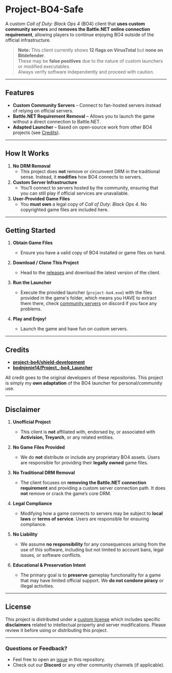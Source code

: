 # Project-BO4-Safe

A custom *Call of Duty: Black Ops 4* (BO4) client that **uses custom community servers** and **removes the Battle.NET online connection requirement**, allowing players to continue enjoying BO4 outside of the official infrastructure.  

> **Note:** This client currently shows **12 flags on VirusTotal** but **none on Bitdefender**.  
> These may be **false positives** due to the nature of custom launchers or modified executables.  
> Always verify software independently and proceed with caution.

---

## Features

- **Custom Community Servers** – Connect to fan-hosted servers instead of relying on official servers.  
- **Battle.NET Requirement Removal** – Allows you to launch the game without a direct connection to Battle.NET.  
- **Adapted Launcher** – Based on open-source work from other BO4 projects (see [Credits](#credits)).

---

## How It Works

1. **No DRM Removal**  
   - This project does **not** remove or circumvent DRM in the traditional sense. Instead, it **modifies** how BO4 connects to servers.  
2. **Custom Server Infrastructure**  
   - You’ll connect to servers hosted by the community, ensuring that you can still play if official services are unavailable.  
3. **User-Provided Game Files**  
   - You **must own** a legal copy of *Call of Duty: Black Ops 4*. No copyrighted game files are included here.

---

## Getting Started

1. **Obtain Game Files**  
   - Ensure you have a valid copy of BO4 installed or game files on hand.

2. **Download / Clone This Project**  
   - Head to the [releases](../../releases) and download the latest version of the client.

3. **Run the Launcher**  
   - Execute the provided launcher (`project-bo4.exe`) with the files provided in the game's folder, which means you HAVE to extract them there, check [community servers](https://discord.com/invite/AXECAzJJGU) on discord if you face any problems.

4. **Play and Enjoy!**  
   - Launch the game and have fun on custom servers.

---

## Credits

- **[project-bo4/shield-development](https://github.com/project-bo4/shield-development)**  
- **[bodnjenie14/Project_-bo4_Launcher](https://github.com/bodnjenie14/Project_-bo4_Launcher)**  

All credit goes to the original developers of these repositories. This project is simply my **own adaptation** of the BO4 launcher for personal/community use.

---

## Disclaimer

1. **Unofficial Project**  
   - This client is **not** affiliated with, endorsed by, or associated with **Activision, Treyarch**, or any related entities.

2. **No Game Files Provided**  
   - We do **not** distribute or include any proprietary BO4 assets. Users are responsible for providing their **legally owned** game files.

3. **No Traditional DRM Removal**  
   - The client focuses on **removing the Battle.NET connection requirement** and providing a custom server connection path. It does **not** remove or crack the game’s core DRM.

4. **Legal Compliance**  
   - Modifying how a game connects to servers may be subject to **local laws** or **terms of service**. Users are responsible for ensuring compliance.

5. **No Liability**  
   - We assume **no responsibility** for any consequences arising from the use of this software, including but not limited to account bans, legal issues, or software conflicts.

6. **Educational & Preservation Intent**  
   - The primary goal is to **preserve** gameplay functionality for a game that may have limited official support. We **do not condone piracy** or illegal activities.

---

## License

This project is distributed under a [custom license](./LICENSE) which includes specific **disclaimers** related to intellectual property and server modifications. Please review it before using or distributing this project.

---

### Questions or Feedback?

- Feel free to open an [issue](../../issues) in this repository.  
- Check out our **Discord** or any other community channels (if applicable).
